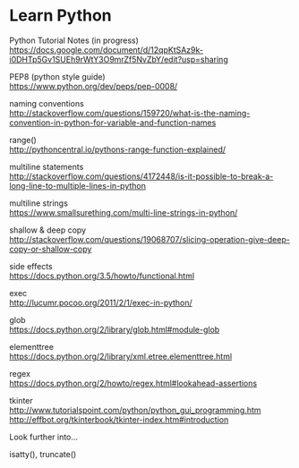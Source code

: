 # Learn Python      

Python Tutorial Notes (in progress)      
https://docs.google.com/document/d/12qpKtSAz9k-i0DHTp5Gv1SUEh9rWtY3O9mrZf5NvZbY/edit?usp=sharing

PEP8 (python style guide)          
https://www.python.org/dev/peps/pep-0008/

naming conventions    
http://stackoverflow.com/questions/159720/what-is-the-naming-convention-in-python-for-variable-and-function-names

range()   
http://pythoncentral.io/pythons-range-function-explained/

multiline statements    
http://stackoverflow.com/questions/4172448/is-it-possible-to-break-a-long-line-to-multiple-lines-in-python

multiline strings   
https://www.smallsurething.com/multi-line-strings-in-python/

shallow & deep copy   
http://stackoverflow.com/questions/19068707/slicing-operation-give-deep-copy-or-shallow-copy

side effects    
https://docs.python.org/3.5/howto/functional.html

exec    
http://lucumr.pocoo.org/2011/2/1/exec-in-python/      

glob  
https://docs.python.org/2/library/glob.html#module-glob   

elementtree   
https://docs.python.org/2/library/xml.etree.elementtree.html  

regex   
https://docs.python.org/2/howto/regex.html#lookahead-assertions   

tkinter   
http://www.tutorialspoint.com/python/python_gui_programming.htm   
http://effbot.org/tkinterbook/tkinter-index.htm#introduction    



Look further into...       

isatty(), truncate()    




